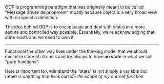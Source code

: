 OOP is programming paradigm that was originally meant to be called "Message driven development" mostly because object is a very broad view with no specific definition. 

The idea behind OOP is to encapsulate and deal with states in a more secure and controlled way possible. Essentially, we're acknowledging that state exists and we need to own it.

---

Functional the other way lives under the thinking model that we should minimize state at all costs and try always to have **no state** in what we call "pure functions".

Here is important to understand the "state" is not simply a variable but rather is *anything that lives outside the scope of my current function*